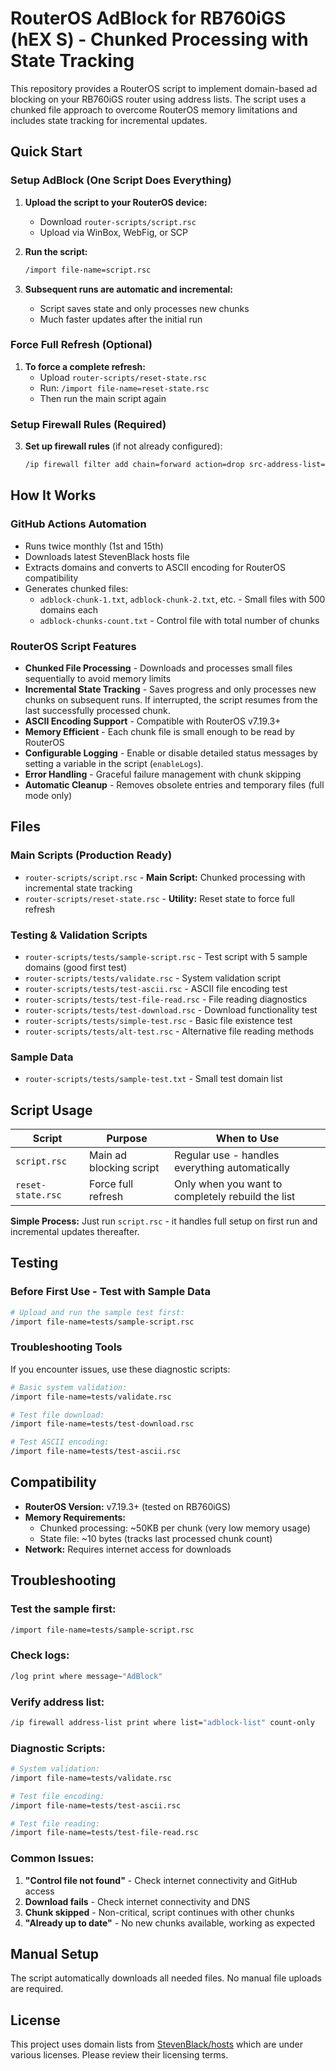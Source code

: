 # RouterOS AdBlock for RB760iGS (hEX S) - Chunked Processing with State Tracking

This repository provides a RouterOS script to implement domain-based ad blocking on your RB760iGS router using address lists. The script uses a chunked file approach to overcome RouterOS memory limitations and includes state tracking for incremental updates.

## Quick Start

### Setup AdBlock (One Script Does Everything)
1. **Upload the script to your RouterOS device:**
   - Download `router-scripts/script.rsc`
   - Upload via WinBox, WebFig, or SCP

2. **Run the script:**
   ```bash
   /import file-name=script.rsc
   ```

3. **Subsequent runs are automatic and incremental:**
   - Script saves state and only processes new chunks
   - Much faster updates after the initial run

### Force Full Refresh (Optional)
1. **To force a complete refresh:**
   - Upload `router-scripts/reset-state.rsc`
   - Run: `/import file-name=reset-state.rsc`
   - Then run the main script again

### Setup Firewall Rules (Required)
3. **Set up firewall rules** (if not already configured):
   ```bash
   /ip firewall filter add chain=forward action=drop src-address-list=adblock-list comment="Block Ads"
   ```

## How It Works

### GitHub Actions Automation
- Runs twice monthly (1st and 15th)
- Downloads latest StevenBlack hosts file
- Extracts domains and converts to ASCII encoding for RouterOS compatibility
- Generates chunked files:
  - `adblock-chunk-1.txt`, `adblock-chunk-2.txt`, etc. - Small files with 500 domains each
  - `adblock-chunks-count.txt` - Control file with total number of chunks

### RouterOS Script Features
- **Chunked File Processing** - Downloads and processes small files sequentially to avoid memory limits
- **Incremental State Tracking** - Saves progress and only processes new chunks on subsequent runs. If interrupted, the script resumes from the last successfully processed chunk.
- **ASCII Encoding Support** - Compatible with RouterOS v7.19.3+
- **Memory Efficient** - Each chunk file is small enough to be read by RouterOS
- **Configurable Logging** - Enable or disable detailed status messages by setting a variable in the script (`enableLogs`).
- **Error Handling** - Graceful failure management with chunk skipping
- **Automatic Cleanup** - Removes obsolete entries and temporary files (full mode only)

## Files

### Main Scripts (Production Ready)
- `router-scripts/script.rsc` - **Main Script:** Chunked processing with incremental state tracking
- `router-scripts/reset-state.rsc` - **Utility:** Reset state to force full refresh

### Testing & Validation Scripts
- `router-scripts/tests/sample-script.rsc` - Test script with 5 sample domains (good first test)
- `router-scripts/tests/validate.rsc` - System validation script
- `router-scripts/tests/test-ascii.rsc` - ASCII file encoding test
- `router-scripts/tests/test-file-read.rsc` - File reading diagnostics
- `router-scripts/tests/test-download.rsc` - Download functionality test
- `router-scripts/tests/simple-test.rsc` - Basic file existence test
- `router-scripts/tests/alt-test.rsc` - Alternative file reading methods

### Sample Data
- `router-scripts/tests/sample-test.txt` - Small test domain list

## Script Usage

| Script | Purpose | When to Use |
|--------|---------|-------------|
| `script.rsc` | Main ad blocking script | Regular use - handles everything automatically |
| `reset-state.rsc` | Force full refresh | Only when you want to completely rebuild the list |

**Simple Process:** Just run `script.rsc` - it handles full setup on first run and incremental updates thereafter.

## Testing

### Before First Use - Test with Sample Data
```bash
# Upload and run the sample test first:
/import file-name=tests/sample-script.rsc
```

### Troubleshooting Tools
If you encounter issues, use these diagnostic scripts:
```bash
# Basic system validation:
/import file-name=tests/validate.rsc

# Test file download:
/import file-name=tests/test-download.rsc

# Test ASCII encoding:
/import file-name=tests/test-ascii.rsc
```

## Compatibility

- **RouterOS Version:** v7.19.3+ (tested on RB760iGS)
- **Memory Requirements:** 
  - Chunked processing: ~50KB per chunk (very low memory usage)
  - State file: ~10 bytes (tracks last processed chunk count)
- **Network:** Requires internet access for downloads

## Troubleshooting

### Test the sample first:
```bash
/import file-name=tests/sample-script.rsc
```

### Check logs:
```bash
/log print where message~"AdBlock"
```

### Verify address list:
```bash
/ip firewall address-list print where list="adblock-list" count-only
```

### Diagnostic Scripts:
```bash
# System validation:
/import file-name=tests/validate.rsc

# Test file encoding:
/import file-name=tests/test-ascii.rsc

# Test file reading:
/import file-name=tests/test-file-read.rsc
```

### Common Issues:
1. **"Control file not found"** - Check internet connectivity and GitHub access
2. **Download fails** - Check internet connectivity and DNS  
3. **Chunk skipped** - Non-critical, script continues with other chunks
4. **"Already up to date"** - No new chunks available, working as expected

## Manual Setup

The script automatically downloads all needed files. No manual file uploads are required.

## License

This project uses domain lists from [StevenBlack/hosts](https://github.com/StevenBlack/hosts) which are under various licenses. Please review their licensing terms.